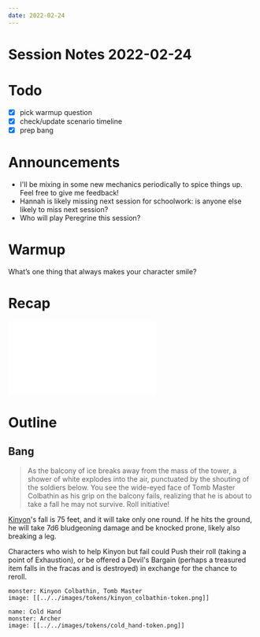 ```yaml
---
date: 2022-02-24
---
```

# Session Notes 2022-02-24
# Todo
- [x] pick warmup question
- [x] check/update scenario timeline
- [x] prep bang
# Announcements
- I'll be mixing in some new mechanics periodically to spice things up. Feel free to give me feedback!
- Hannah is likely missing next session for schoolwork: is anyone else likely to miss next session?
- Who will play Peregrine this session?
# Warmup
What’s one thing that always makes your character smile?
# Recap
![a3e4](../../logbook/a3e4.md)
# Outline
## Bang
> As the balcony of ice breaks away from the mass of the tower, a shower of white explodes into the air, punctuated by the shouting of the soldiers below. You see the wide-eyed face of Tomb Master Colbathin as his grip on the balcony fails, realizing that he is about to take a fall he may not survive. Roll initiative!

[Kinyon](../../npcs/kinyon-colbathin.md)'s fall is 75 feet, and it will take only one round. If he hits the ground, he will take 7d6 bludgeoning damage and be knocked prone, likely also breaking a leg.

Characters who wish to help Kinyon but fail could Push their roll (taking a point of Exhaustion), or be offered a Devil's Bargain (perhaps a treasured item falls in the fracas and is destroyed) in exchange for the chance to reroll.

```statblock
monster: Kinyon Colbathin, Tomb Master
image: [[../../images/tokens/kinyon_colbathin-token.png]]
```
```statblock
name: Cold Hand
monster: Archer
image: [[../../images/tokens/cold_hand-token.png]]
```
